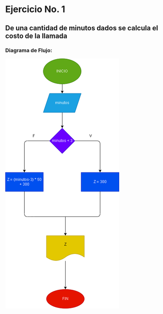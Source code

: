 # Ejercicio No. 1

## De una cantidad de minutos dados se calcula el costo de la llamada

### Diagrama de Flujo:
![Diagrama de flujo](Cobro_Llamada.png "Diagrama de flujo")